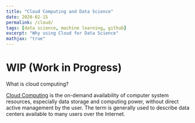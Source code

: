 ```yaml
---
title: "Cloud Computing and Data Science"
date: 2020-02-15
permalink: /cloud/
tags: [data science, machine learning, github]
excerpt: "Why using Cloud for Data Science"
mathjax: "true"
---
```


# WIP (Work in Progress)
What is cloud computing?

[Cloud Computing](https://en.wikipedia.org/wiki/Cloud_computing) is the on-demand availability of computer system resources, especially data storage and computing power, without direct active management by the user. The term is generally used to describe data centers available to many users over the Internet.
